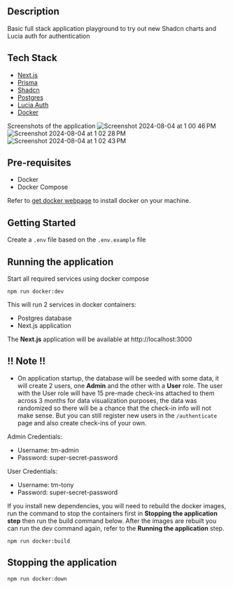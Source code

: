 ## Description
Basic full stack application playground to try out new Shadcn charts and Lucia auth for authentication

## Tech Stack
- [Next.js](https://nextjs.org/)
- [Prisma](https://www.prisma.io/)
- [Shadcn](https://ui.shadcn.com/)
- [Postgres](https://www.postgresql.org/)
- [Lucia Auth](https://lucia-auth.com/)
- [Docker](https://www.docker.com/)

Screenshots of the application
![Screenshot 2024-08-04 at 1 00 46 PM](https://github.com/user-attachments/assets/7b73384e-b233-4f30-8e24-061083f2f5a2)
![Screenshot 2024-08-04 at 1 02 28 PM](https://github.com/user-attachments/assets/259e6f35-1759-439e-8e16-0e4c693b577c)
![Screenshot 2024-08-04 at 1 02 43 PM](https://github.com/user-attachments/assets/4258ff87-f6fd-4092-b3cf-3b4e920ce9d8)

## Pre-requisites

- Docker
- Docker Compose

Refer to [get docker webpage](https://docs.docker.com/get-docker/) to install docker on your machine.

## Getting Started

Create a `.env` file based on the `.env.example` file

## Running the application

Start all required services using docker compose

```
npm run docker:dev
```

This will run 2 services in docker containers:

- Postgres database
- Next.js application

The **Next.js** application will be available at http://localhost:3000

## !! Note !!

- On application startup, the database will be seeded with some data, it will create 2 users, one **Admin** and the other with a **User** role. The user with the User role will have 15 pre-made check-ins attached to them across 3 months for data visualization purposes, the data was randomized so there will be a chance that the check-in info will not make sense.
  But you can still register new users in the `/authenticate` page and also create check-ins of your own.

Admin Credentials:

- Username: tm-admin
- Password: super-secret-password

User Credentials:

- Username: tm-tony
- Password: super-secret-password

If you install new dependencies, you will need to rebuild the docker images, run the command
to stop the containers first in **Stopping the application step** then run the build command below. After the images are rebuilt you can run the dev command again, refer to the **Running the application** step.

```
npm run docker:build
```

## Stopping the application

```
npm run docker:down
```
